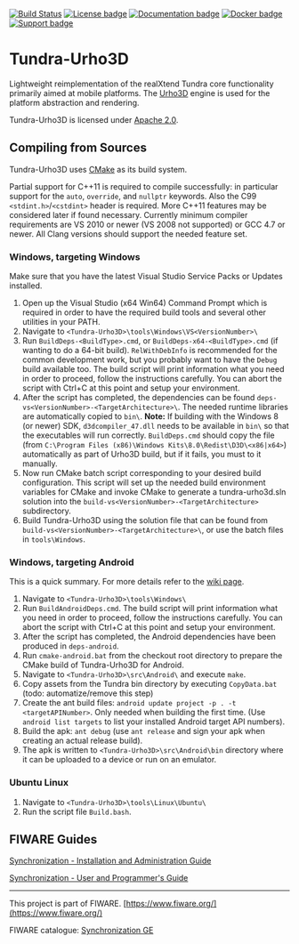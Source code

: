 [![Build Status](https://travis-ci.org/realXtend/tundra-urho3d.svg?branch=master)](https://travis-ci.org/realXtend/tundra-urho3d)
[![License badge](https://img.shields.io/badge/license-Apache_2.0-blue.svg)](https://opensource.org/licenses/Apache-2.0)
[![Documentation badge](https://readthedocs.org/projects/synchronization-tundra-urho3d/badge/?version=latest)](http://synchronization-tundra-urho3d.readthedocs.org/en/latest)
[![Docker badge](https://img.shields.io/docker/pulls/loorni/synchronization-tundra-urho3d.svg)](https://hub.docker.com/r/loorni/synchronization-tundra-urho3d/)
[![Support badge]( https://img.shields.io/badge/support-sof-yellowgreen.svg)](http://stackoverflow.com/questions/tagged/fiware-synchronization)

Tundra-Urho3D
=============

Lightweight reimplementation of the realXtend Tundra core functionality primarily aimed at mobile platforms.
The [Urho3D] engine is used for the platform abstraction and rendering.

Tundra-Urho3D is licensed under [Apache 2.0].

Compiling from Sources
----------------------

Tundra-Urho3D uses [CMake] as its build system.

Partial support for C++11 is required to compile successfully: in particular support for the `auto`, `override`,
and `nullptr` keywords. Also the C99 `<stdint.h>`/`<cstdint>` header is required. More C++11 features may be 
considered later if found necessary. Currently minimum compiler requirements are VS 2010 or newer (VS 2008 not 
supported) or GCC 4.7 or newer. All Clang versions should support the needed feature set.

### Windows, targeting Windows

Make sure that you have the latest Visual Studio Service Packs or Updates installed.

1. Open up the Visual Studio (x64 Win64) Command Prompt which is required in order to have the required build tools
   and several other utilities in your PATH.
2. Navigate to `<Tundra-Urho3D>\tools\Windows\VS<VersionNumber>\`
3. Run `BuildDeps-<BuildType>.cmd`, or `BuildDeps-x64-<BuildType>.cmd` (if wanting to do a 64-bit build).
   `RelWithDebInfo` is recommended for the common development work, but you probably want to have the `Debug`
   build available too.
   The build script will print information what you need in order to proceed, follow the instructions carefully.
   You can abort the script with Ctrl+C at this point and setup your environment.
4. After the script has completed, the dependencies can be found `deps-vs<VersionNumber>-<TargetArchitecture>\`.
   The needed runtime libraries are automatically copied to `bin\`.
   **Note:** If building with the Windows 8 (or newer) SDK, `d3dcompiler_47.dll` needs to be available in `bin\`
   so that the executables will run correctly. `BuildDeps.cmd` should copy the file (from `C:\Program Files (x86)\Windows Kits\8.0\Redist\D3D\<x86|x64>`)
   automatically as part of Urho3D build, but if it fails, you must to it manually.
5. Now run CMake batch script corresponding to your desired build configuration. This script will set up the needed
   build environment variables for CMake and invoke CMake to generate a tundra-urho3d.sln solution into the
   `build-vs<VersionNumber>-<TargetArchitecture>` subdirectory.
6. Build Tundra-Urho3D using the solution file that can be found from `build-vs<VersionNumber>-<TargetArchitecture>\`,
or use the batch files in `tools\Windows`.


### Windows, targeting Android

This is a quick summary. For more details refer to the [wiki page](https://github.com/realXtend/tundra-urho3d/wiki/Android:-Cross-compiling-with-Windows).

1. Navigate to `<Tundra-Urho3D>\tools\Windows\`
2. Run `BuildAndroidDeps.cmd`. The build script will print information what you need in order to proceed, follow the
   instructions carefully. You can abort the script with Ctrl+C at this point and setup your environment.
3. After the script has completed, the Android dependencies have been produced in `deps-android`.
4. Run `cmake-android.bat` from the checkout root directory to prepare the CMake build of Tundra-Urho3D for Android.
5. Navigate to `<Tundra-Urho3D>\src\Android\` and execute `make`.
6. Copy assets from the Tundra bin directory by executing `CopyData.bat` (todo: automatize/remove this step)
7. Create the ant build files: `android update project -p . -t <targetAPINumber>`. Only needed when building the first
   time.
   (Use `android list targets` to list your installed Android target API numbers).
8. Build the apk: `ant debug` (use `ant release` and sign your apk when creating an actual release build).
9. The apk is written to `<Tundra-Urho3D>\src\Android\bin` directory where it can be uploaded to a device or run
    on an emulator.

### Ubuntu Linux

1. Navigate to `<Tundra-Urho3D>\tools\Linux\Ubuntu\`
2. Run the script file `Build.bash`.

[Apache 2.0]: http://www.apache.org/licenses/LICENSE-2.0.txt "Apache 2.0 license"
[Urho3D]: http://urho3d.github.io "Urho3D homepage"
[CMake]: http://www.cmake.org/ "CMake homepage"

FIWARE Guides
-------------

[Synchronization - Installation and Administration Guide](doc/Installation_and_Administration_guide.md)

[Synchronization - User and Programmer's Guide](doc/User_and_Programmers_guide.md)

---------------------------------------------------------------------------------------------------------
This project is part of FIWARE.
[https://www.fiware.org/](https://www.fiware.org/)

FIWARE catalogue: [Synchronization GE](http://catalogue.fiware.org/enablers/synchronization)


